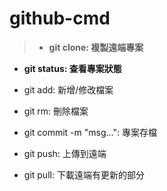 # github-cmd
> - **git clone: 複製遠端專案**

- **git status: 查看專案狀態**

- git add: 新增/修改檔案

- git rm: 刪除檔案

- git commit -m "msg...": 專案存檔

- git push: 上傳到遠端

- git pull: 下載遠端有更新的部分
